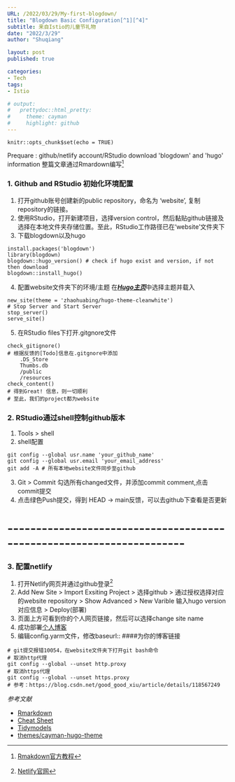 ```yaml
---
URL: /2022/03/29/My-first-blogdown/
title: "Blogdown Basic Configuration[^1][^4]"
subtitle: 来自Istio的儿童节礼物
date: "2022/3/29"
author: "Shuqiang"

layout: post
published: true

categories:
- Tech
tags:
- Istio

# output:
#   prettydoc::html_pretty:
#     theme: cayman
#     highlight: github
---
```


```{r setup, include=FALSE}
knitr::opts_chunk$set(echo = TRUE)

```

Prequare : github/netlify account/RStudio download 'blogdown' and 'hugo' information
整篇文章通过Rmardown编写[^2]

### 1. Github and RStudio 初始化环境配置

  1. 打开github账号创建新的public repository，命名为 ‘website’, 复制repository的链接。
  2. 使用RStudio，打开新建项目，选择version control，然后黏贴github链接及选择在本地文件夹存储位置。至此，RStudio工作路径已在‘website’文件夹下
  3. 下载blogdown以及hugo
```{r eval=FALSE, message=TRUE}
install.packages('blogdown')
library(blogdown)
blogdown::hugo_version() # check if hugo exist and version, if not then download
blogdown::install_hugo() 
```
  4. 配置website文件夹下的环境/主题
      在[___Hugo主页___](https://themes.gohugo.io/)中选择主题并载入

```{r eval=FALSE, message=TRUE}
new_site(theme = 'zhaohuabing/hugo-theme-cleanwhite')
# Stop Server and Start Server
stop_server()
serve_site()
```
  5. 在RStudio files下打开.gitgnore文件

```{r eval=FALSE, message=TRUE}
check_gitignore()
# 根据反馈的[Todo]信息在.gitgnore中添加
    .DS_Store
    Thumbs.db
    /public
    /resources
check_content()
# 得到Great! 信息，则一切顺利
# 至此，我们的project都为website
```

### 2. RStudio通过shell控制github版本
  1. Tools > shell
  2. shell配置
```{r eval=FALSE, message=TRUE}
git config --global usr.name 'your_github_name'
git config --global usr.email 'your_email_address'
git add -A # 所有本地website文件同步至github
```
  3. Git > Commit 勾选所有changed文件，并添加commit comment,点击commit提交
  4. 点击绿色Push提交，得到 HEAD -> main反馈，可以去github下查看是否更新  


# ---------------------------------------------------------------------
### 3. 配置netlify
  1. 打开Netlify网页并通过github登录[^3]
  2. Add New Site > Import Exsiting Project > 选择github > 通过授权选择对应的website repository > Show Advanced > New Varible 输入hugo version对应信息 > Deploy(部署)
  3. 页面上方可看到你的个人网页链接，然后可以选择change site name
  4. 成功部署[个人博客](https://shuqiang.netlify.app/)
  5. 编辑config.yarm文件，修改baseurl:: ####为你的博客链接
```{shell eval=FALSE, message=TRUE}
# git提交报错10054，在website文件夹下打开git bash命令
# 取消http代理
git config --global --unset http.proxy
# 取消https代理 
git config --global --unset https.proxy
# 参考：https://blog.csdn.net/good_good_xiu/article/details/118567249
```


_参考文献_

- [Rmarkdown](http://rmarkdown.rstudio.com/index.html)
- [Cheat Sheet](https://www.rstudio.com/resources/cheatsheets/)
- [Tidymodels](https://www.tidymodels.org/)
- [themes/cayman-hugo-theme](https://themes.gohugo.io/themes/cayman-hugo-theme/)

[^1]: https://www.bilibili.com/video/BV1gL411A71J/?spm_id_from=333.788
[^2]: [Rmakdown官方教程](https://markdown.com.cn/)
[^3]: [Netlify官网](https://app.netlify.com/)
[^4]: https://pzhao.org/zh/post/r-blogdown/

